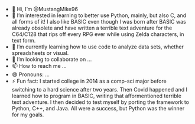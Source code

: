 - 👋 Hi, I’m @MustangMike96
- 👀 I’m interested in learning to better use Python, mainly, but also C, and all forms of it! I also like BASIC even though I was born after BASIC was already obsolete and have written a terrible text adventure for the C64/C128 that rips off every RPG ever while using Zelda characters, in text form. 
- 🌱 I’m currently learning how to use code to analyze data sets, whether spreadsheets or visual.
- 💞️ I’m looking to collaborate on ...
- 📫 How to reach me ...
- 😄 Pronouns: ...
- ⚡ Fun fact: I started college in 2014 as a comp-sci major before switching to a hard science after two years. Then Covid happened and I learned how to program in BASIC, writing that afformentioned terrible text adventure. I then decided to test myself by porting the framework to Python, C++, and Java. All were a success, but Python was the winner for my goals.

<!---
MustangMike96/MustangMike96 is a ✨ special ✨ repository because its `README.md` (this file) appears on your GitHub profile.
You can click the Preview link to take a look at your changes.
--->
